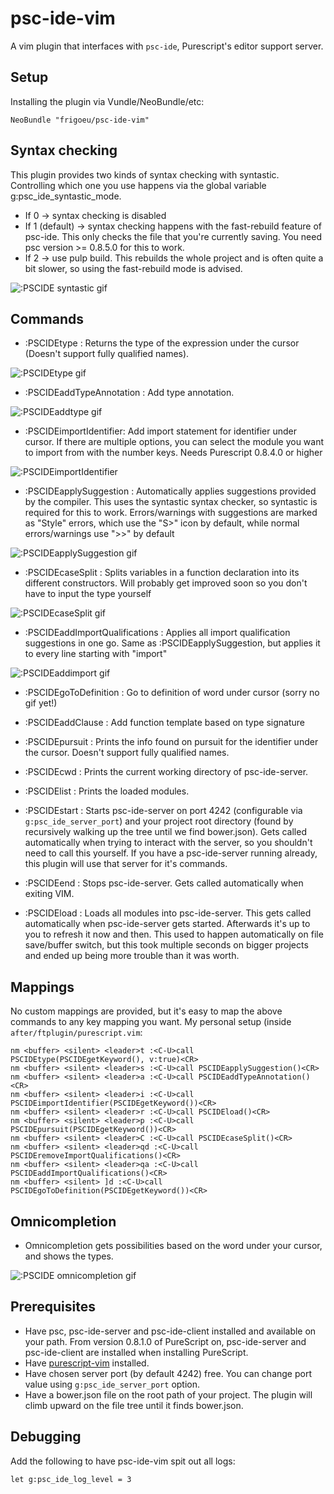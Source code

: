 # psc-ide-vim
A vim plugin that interfaces with `psc-ide`, Purescript's editor support server.

## Setup
Installing the plugin via Vundle/NeoBundle/etc:

`NeoBundle "frigoeu/psc-ide-vim"`

## Syntax checking
This plugin provides two kinds of syntax checking with syntastic. Controlling which one you use happens via the global variable g:psc_ide_syntastic_mode.

- If 0 -> syntax checking is disabled
- If 1 (default) -> syntax checking happens with the fast-rebuild feature of psc-ide. This only checks the file that you're currently saving. You need psc version >= 0.8.5.0 for this to work.
- If 2 -> use pulp build. This rebuilds the whole project and is often quite a bit slower, so using the fast-rebuild mode is advised.

![:PSCIDE syntastic gif](http://frigoeu.github.io/gifs/syntastic.gif)

## Commands 
* :PSCIDEtype : Returns the type of the expression under the cursor (Doesn't support fully qualified names).

![:PSCIDEtype gif](http://frigoeu.github.io/gifs/type.gif)
* :PSCIDEaddTypeAnnotation : Add type annotation.

![:PSCIDEaddtype gif](http://frigoeu.github.io/gifs/addtype.gif)
* :PSCIDEimportIdentifier: Add import statement for identifier under cursor. If there are multiple options, you can select the module you want to import from with the number keys. Needs Purescript 0.8.4.0 or higher

![:PSCIDEimportIdentifier](http://frigoeu.github.io/gifs/importidentifier.gif)
* :PSCIDEapplySuggestion : Automatically applies suggestions provided by the compiler. This uses the syntastic syntax checker, so syntastic is required for this to work. Errors/warnings with suggestions are marked as "Style" errors, which use the "S>" icon by default, while normal errors/warnings use ">>" by default

![:PSCIDEapplySuggestion gif](http://frigoeu.github.io/gifs/applysuggestion.gif)
* :PSCIDEcaseSplit : Splits variables in a function declaration into its different constructors. Will probably get improved soon so you don't have to input the type yourself

![:PSCIDEcaseSplit gif](http://frigoeu.github.io/gifs/casesplit.gif)

* :PSCIDEaddImportQualifications : Applies all import qualification suggestions in one go. Same as :PSCIDEapplySuggestion, but applies it to every line starting with "import"

![:PSCIDEaddimport gif](http://frigoeu.github.io/gifs/addimport.gif)

* :PSCIDEgoToDefinition : Go to definition of word under cursor (sorry no gif yet!)

* :PSCIDEaddClause : Add function template based on type signature
* :PSCIDEpursuit : Prints the info found on pursuit for the identifier under the cursor. Doesn't support fully qualified names.
* :PSCIDEcwd : Prints the current working directory of psc-ide-server.
* :PSCIDElist : Prints the loaded modules.

* :PSCIDEstart : Starts psc-ide-server on port 4242 (configurable via `g:psc_ide_server_port`) and your project root directory (found by recursively walking up the tree until we find bower.json). Gets called automatically when trying to interact with the server, so you shouldn't need to call this yourself. If you have a psc-ide-server running already, this plugin will use that server for it's commands.
* :PSCIDEend : Stops psc-ide-server. Gets called automatically when exiting VIM.
* :PSCIDEload : Loads all modules into psc-ide-server. This gets called automatically when psc-ide-server gets started. Afterwards it's up to you to refresh it now and then. This used to happen automatically on file save/buffer switch, but this took multiple seconds on bigger projects and ended up being more trouble than it was worth.

## Mappings
No custom mappings are provided, but it's easy to map the above commands to any key mapping you want. My personal setup (inside `after/ftplugin/purescript.vim`:

```
nm <buffer> <silent> <leader>t :<C-U>call PSCIDEtype(PSCIDEgetKeyword(), v:true)<CR>
nm <buffer> <silent> <leader>s :<C-U>call PSCIDEapplySuggestion()<CR>
nm <buffer> <silent> <leader>a :<C-U>call PSCIDEaddTypeAnnotation()<CR>
nm <buffer> <silent> <leader>i :<C-U>call PSCIDEimportIdentifier(PSCIDEgetKeyword())<CR>
nm <buffer> <silent> <leader>r :<C-U>call PSCIDEload()<CR>
nm <buffer> <silent> <leader>p :<C-U>call PSCIDEpursuit(PSCIDEgetKeyword())<CR>
nm <buffer> <silent> <leader>C :<C-U>call PSCIDEcaseSplit()<CR>
nm <buffer> <silent> <leader>qd :<C-U>call PSCIDEremoveImportQualifications()<CR>
nm <buffer> <silent> <leader>qa :<C-U>call PSCIDEaddImportQualifications()<CR>
nm <buffer> <silent> ]d :<C-U>call PSCIDEgoToDefinition(PSCIDEgetKeyword())<CR>
```


## Omnicompletion
* Omnicompletion gets possibilities based on the word under your cursor, and shows the types.

![:PSCIDE omnicompletion gif](http://frigoeu.github.io/gifs/omnicompletion.gif)

## Prerequisites
* Have psc, psc-ide-server and psc-ide-client installed and available on your path. From version 0.8.1.0 of PureScript on, psc-ide-server and psc-ide-client are installed when installing PureScript.
* Have [purescript-vim](https://github.com/raichoo/purescript-vim) installed.
* Have chosen server port (by default 4242) free. You can change port value using `g:psc_ide_server_port` option.
* Have a bower.json file on the root path of your project. The plugin will climb upward on the file tree until it finds bower.json.

## Debugging
Add the following to have psc-ide-vim spit out all logs:

```
let g:psc_ide_log_level = 3
```
